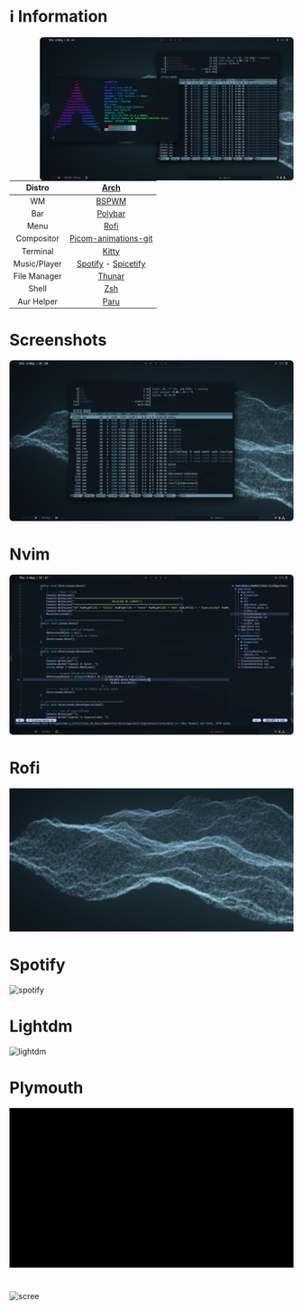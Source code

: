 
# ℹ Information
<img src="./src/neofetch-htop.png" alt="Linux Fetch" align="right" width="450" style="vertical-align:middle">

|    Distro    |                                                 [Arch](https://archlinux.org/)                                                  |
|:------------:|:-------------------------------------------------------------------------------------------------------------------------------:|
|      WM      |                                          [BSPWM](https://github.com/baskerville/bspwm)                                          |
|     Bar      |                                          [Polybar](https://github.com/polybar/polybar)                                          |
|     Menu     |                                           [Rofi](https://github.com/davatorium/rofi)                                            |
|  Compositor  |                         [Picom-animations-git](https://aur.archlinux.org/packages/picom-animations-git)                         |
|   Terminal   |                                          [Kitty](https://github.com/kovidgoyal/kitty)                                           |
| Music/Player |                   [Spotify](https://aur.archlinux.org/packages/spotify) - [Spicetify](https://spicetify.app/)                   |
| File Manager |                                  [Thunar](https://archlinux.org/packages/extra/x86_64/thunar/)                                  |
|    Shell     |                                     [Zsh](https://archlinux.org/packages/extra/x86_64/zsh/)                                     |
|  Aur Helper  |                                           [Paru](https://github.com/Morganamilo/paru)                                           |

# Screenshots
![htop](./src/htop.png)
# Nvim
![nvim-neotree](./src/nvim-neotreee.png)

# Rofi
![rofi-menu](./src/menurofi.gif)

# Spotify
![spotify](./src/Franz_Gordon.png.png)

# Lightdm 
![lightdm](./src/lightdm-gradiente.gif)

# Plymouth
![plymouth](./src/plymouth.gif)

#
![scree](./src/screen)

